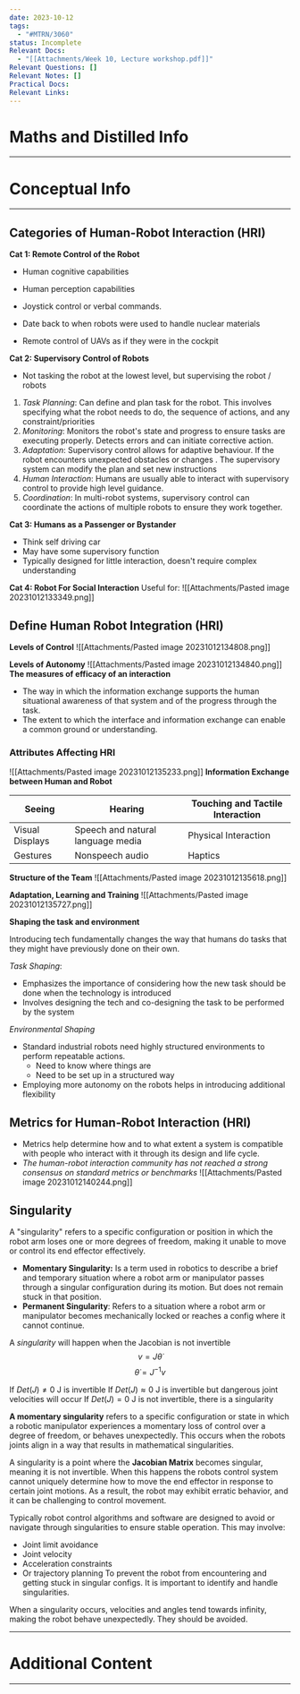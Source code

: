 ```yaml
---
date: 2023-10-12
tags:
  - "#MTRN/3060"
status: Incomplete
Relevant Docs:
  - "[[Attachments/Week 10, Lecture workshop.pdf]]"
Relevant Questions: []
Relevant Notes: []
Practical Docs: 
Relevant Links:
---
```

# Maths and Distilled Info
---




# Conceptual Info
---

## Categories of Human-Robot Interaction (HRI)

**Cat 1: Remote Control of the Robot**

- Human cognitive capabilities
- Human perception capabilities
- Joystick control or verbal commands.

- Date back to when robots were used to handle nuclear materials
- Remote control of UAVs as if they were in the cockpit

**Cat 2: Supervisory Control of Robots**
- Not tasking the robot at the lowest level, but supervising the robot / robots
1. *Task Planning*: Can define and plan task for the robot. This involves specifying what the robot needs to do, the sequence of actions, and any constraint/priorities
2. *Monitoring*: Monitors the robot's state and progress to ensure tasks are executing properly. Detects errors and can initiate corrective action.
3. *Adaptation*: Supervisory control allows for adaptive behaviour. If the robot encounters unexpected obstacles or changes . The supervisory system can modify the plan and set new instructions
4. *Human Interaction*: Humans are usually able to interact with supervisory control to provide high level guidance.
5. *Coordination*: In multi-robot systems, supervisory control can coordinate the actions of multiple robots to ensure they work together.

**Cat 3: Humans as a Passenger or Bystander**
- Think self driving car
- May have some supervisory function
- Typically designed for little interaction, doesn't require complex understanding


**Cat 4: Robot For Social Interaction**
Useful for:
![[Attachments/Pasted image 20231012133349.png]]


## Define Human Robot Integration (HRI)

**Levels of Control**
![[Attachments/Pasted image 20231012134808.png]]

**Levels of Autonomy**
![[Attachments/Pasted image 20231012134840.png]]
**The measures of efficacy of an interaction**
- The way in which the information exchange supports the human situational awareness of that system and of the progress through the task.
- The extent to which the interface and information exchange can enable a common ground or understanding.

### Attributes Affecting HRI
![[Attachments/Pasted image 20231012135233.png]]
**Information Exchange between Human and Robot**



| Seeing          | Hearing                            | Touching and Tactile Interaction |
| --------------- | ---------------------------------- | -------------------------------- |
| Visual Displays | Speech and natural  language media | Physical Interaction                                 |
| Gestures        | Nonspeech audio       | Haptics       |

**Structure of the Team**
![[Attachments/Pasted image 20231012135618.png]]

**Adaptation, Learning and Training**
![[Attachments/Pasted image 20231012135727.png]]

**Shaping the task and environment**

Introducing tech fundamentally changes the way that humans do tasks that they might have previously done on their own.

*Task Shaping*:
- Emphasizes the importance of considering how the new task should be done when the technology is introduced
- Involves designing the tech and co-designing the task to be performed by the system

*Environmental Shaping*
- Standard industrial robots need highly structured environments to perform repeatable actions.
	- Need to know where things are
	- Need to be set up in a structured way
- Employing more autonomy on the robots helps in introducing additional flexibility

## Metrics for Human-Robot Interaction (HRI)
- Metrics help determine how and to what extent a system is compatible with people who interact with it through its design and life cycle.
- *The human-robot interaction community has not reached a strong consensus on standard metrics or benchmarks*
![[Attachments/Pasted image 20231012140244.png]]


## Singularity
A "singularity" refers to a specific configuration or position in which the robot arm loses one or more degrees of freedom, making it unable to move or control its end effector effectively.
- **Momentary Singularity:** Is a term used in robotics to describe a brief and temporary situation where a robot arm or manipulator passes through a singular configuration during its motion. But does not remain stuck in that position.
- **Permanent Singularity**: Refers to a situation where a robot arm or manipulator becomes mechanically locked or reaches a config where it cannot continue.

A *singularity* will happen when the Jacobian is not invertible
$$v = J \dot{\theta}$$
$$$$
$$\dot{\theta} = J^{-1}v$$

If $Det(J) \neq 0$  J is invertible
If $Det(J) \approx 0$ J is invertible but dangerous joint velocities will occur
If $Det(J) = 0$ J is not invertible, there is a singularity

**A momentary singularity** refers to a specific configuration or state in which a robotic manipulator experiences a momentary loss of control over a degree of freedom, or behaves unexpectedly. This occurs when the robots joints align in a way that results in mathematical singularities.

A singularity is a point where the **Jacobian Matrix** becomes singular, meaning it is not invertible. When this happens the robots control system cannot uniquely determine how to move the end effector in response to certain joint motions. As a result, the robot may exhibit erratic behavior, and it can be challenging to control movement.

Typically robot control algorithms and software are designed to avoid or navigate through singularities to ensure stable operation. This may involve:
- Joint limit avoidance
- Joint velocity
- Acceleration constraints
- Or trajectory planning
To prevent the robot from encountering and getting stuck in singular configs. It is important to identify and handle singularities.

When a singularity occurs, velocities and angles tend towards infinity, making the robot behave unexpectedly. They should be avoided.







****

# Additional Content
---
